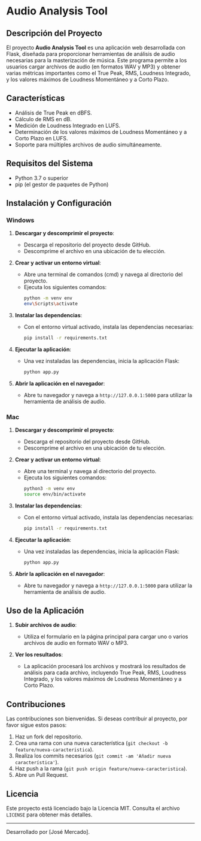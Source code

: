 # Audio Analysis Tool

## Descripción del Proyecto
El proyecto **Audio Analysis Tool** es una aplicación web desarrollada con Flask, diseñada para proporcionar herramientas de análisis de audio necesarias para la masterización de música. Este programa permite a los usuarios cargar archivos de audio (en formatos WAV y MP3) y obtener varias métricas importantes como el True Peak, RMS, Loudness Integrado, y los valores máximos de Loudness Momentáneo y a Corto Plazo.

## Características
- Análisis de True Peak en dBFS.
- Cálculo de RMS en dB.
- Medición de Loudness Integrado en LUFS.
- Determinación de los valores máximos de Loudness Momentáneo y a Corto Plazo en LUFS.
- Soporte para múltiples archivos de audio simultáneamente.

## Requisitos del Sistema
- Python 3.7 o superior
- pip (el gestor de paquetes de Python)

## Instalación y Configuración

### Windows

1. **Descargar y descomprimir el proyecto**:
   - Descarga el repositorio del proyecto desde GitHub.
   - Descomprime el archivo en una ubicación de tu elección.

2. **Crear y activar un entorno virtual**:
   - Abre una terminal de comandos (cmd) y navega al directorio del proyecto.
   - Ejecuta los siguientes comandos:
     ```sh
     python -m venv env
     env\Scripts\activate
     ```

3. **Instalar las dependencias**:
   - Con el entorno virtual activado, instala las dependencias necesarias:
     ```sh
     pip install -r requirements.txt
     ```

4. **Ejecutar la aplicación**:
   - Una vez instaladas las dependencias, inicia la aplicación Flask:
     ```sh
     python app.py
     ```

5. **Abrir la aplicación en el navegador**:
   - Abre tu navegador y navega a `http://127.0.0.1:5000` para utilizar la herramienta de análisis de audio.

### Mac

1. **Descargar y descomprimir el proyecto**:
   - Descarga el repositorio del proyecto desde GitHub.
   - Descomprime el archivo en una ubicación de tu elección.

2. **Crear y activar un entorno virtual**:
   - Abre una terminal y navega al directorio del proyecto.
   - Ejecuta los siguientes comandos:
     ```sh
     python3 -m venv env
     source env/bin/activate
     ```

3. **Instalar las dependencias**:
   - Con el entorno virtual activado, instala las dependencias necesarias:
     ```sh
     pip install -r requirements.txt
     ```

4. **Ejecutar la aplicación**:
   - Una vez instaladas las dependencias, inicia la aplicación Flask:
     ```sh
     python app.py
     ```

5. **Abrir la aplicación en el navegador**:
   - Abre tu navegador y navega a `http://127.0.0.1:5000` para utilizar la herramienta de análisis de audio.

## Uso de la Aplicación
1. **Subir archivos de audio**:
   - Utiliza el formulario en la página principal para cargar uno o varios archivos de audio en formato WAV o MP3.

2. **Ver los resultados**:
   - La aplicación procesará los archivos y mostrará los resultados de análisis para cada archivo, incluyendo True Peak, RMS, Loudness Integrado, y los valores máximos de Loudness Momentáneo y a Corto Plazo.

## Contribuciones
Las contribuciones son bienvenidas. Si deseas contribuir al proyecto, por favor sigue estos pasos:
1. Haz un fork del repositorio.
2. Crea una rama con una nueva característica (`git checkout -b feature/nueva-caracteristica`).
3. Realiza los commits necesarios (`git commit -am 'Añadir nueva característica'`).
4. Haz push a la rama (`git push origin feature/nueva-caracteristica`).
5. Abre un Pull Request.

## Licencia
Este proyecto está licenciado bajo la Licencia MIT. Consulta el archivo `LICENSE` para obtener más detalles.

---

Desarrollado por [José Mercado].
